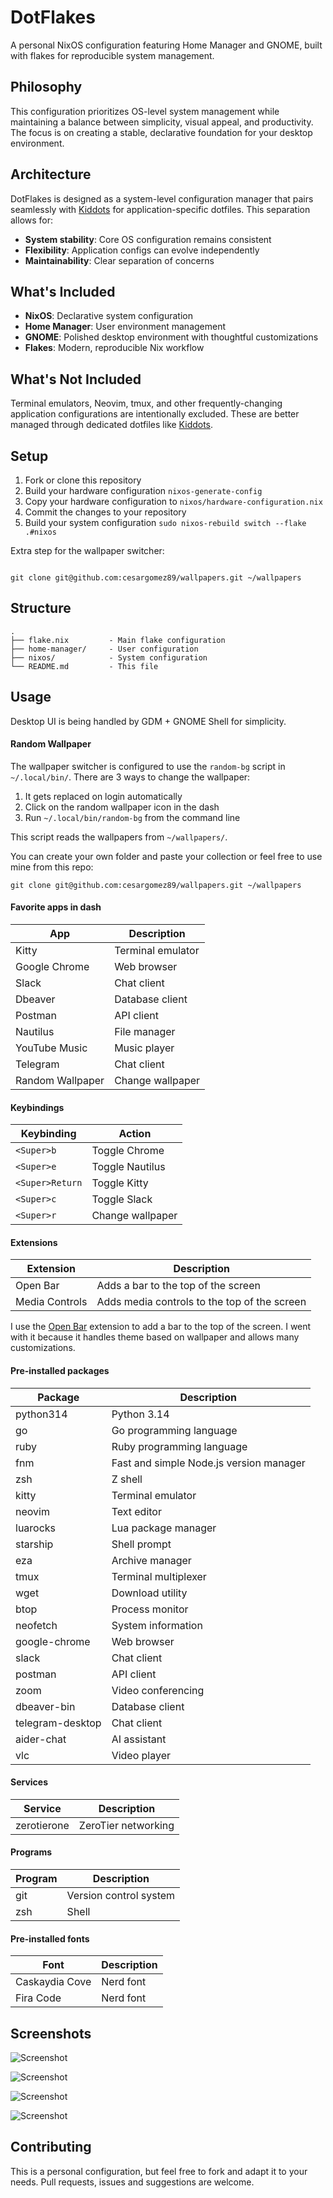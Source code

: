 # DotFlakes

A personal NixOS configuration featuring Home Manager and GNOME, built with flakes for reproducible system management.

## Philosophy

This configuration prioritizes OS-level system management while maintaining a balance between simplicity, visual appeal, and productivity. The focus is on creating a stable, declarative foundation for your desktop environment.

## Architecture

DotFlakes is designed as a system-level configuration manager that pairs seamlessly with [Kiddots](https://github.com/cesargomez89/kiddots) for application-specific dotfiles. This separation allows for:

- **System stability**: Core OS configuration remains consistent
- **Flexibility**: Application configs can evolve independently
- **Maintainability**: Clear separation of concerns

## What's Included

- **NixOS**: Declarative system configuration
- **Home Manager**: User environment management
- **GNOME**: Polished desktop environment with thoughtful customizations
- **Flakes**: Modern, reproducible Nix workflow

## What's Not Included

Terminal emulators, Neovim, tmux, and other frequently-changing application configurations are intentionally excluded. These are better managed through dedicated dotfiles like [Kiddots](https://github.com/cesargomez89/kiddots).

## Setup

1. Fork or clone this repository
2. Build your hardware configuration `nixos-generate-config`
3. Copy your hardware configuration to `nixos/hardware-configuration.nix`
4. Commit the changes to your repository
5. Build your system configuration `sudo nixos-rebuild switch --flake .#nixos`

Extra step for the wallpaper switcher:

```

git clone git@github.com:cesargomez89/wallpapers.git ~/wallpapers
```


## Structure

```
.
├── flake.nix         - Main flake configuration
├── home-manager/     - User configuration
├── nixos/            - System configuration
└── README.md         - This file
```

## Usage

Desktop UI is being handled by GDM + GNOME Shell for simplicity.

#### Random Wallpaper

The wallpaper switcher is configured to use the `random-bg` script in `~/.local/bin/`.
There are 3 ways to change the wallpaper:

1. It gets replaced on login automatically
2. Click on the random wallpaper icon in the dash
3. Run `~/.local/bin/random-bg` from the command line

This script reads the wallpapers from `~/wallpapers/`.

You can create your own folder and paste your collection or feel free to use mine from this repo:

```
git clone git@github.com:cesargomez89/wallpapers.git ~/wallpapers
```


#### Favorite apps in dash

| App | Description |
| --- | --- |
| Kitty | Terminal emulator |
| Google Chrome | Web browser |
| Slack | Chat client |
| Dbeaver | Database client |
| Postman | API client |
| Nautilus | File manager |
| YouTube Music | Music player |
| Telegram | Chat client |
| Random Wallpaper | Change wallpaper |


#### Keybindings

| Keybinding | Action |
| --- | --- |
| `<Super>b` | Toggle Chrome |
| `<Super>e` | Toggle Nautilus |
| `<Super>Return` | Toggle Kitty |
| `<Super>c` | Toggle Slack |
| `<Super>r` | Change wallpaper |


#### Extensions


| Extension | Description |
| --- | --- |
| Open Bar | Adds a bar to the top of the screen |
| Media Controls | Adds media controls to the top of the screen |


I use the [Open Bar](https://extensions.gnome.org/extension/6580/open-bar/) extension to add a bar to the top of the screen.
I went with it because it handles theme based on wallpaper and allows many customizations.

#### Pre-installed packages

| Package | Description |
| --- | --- |
| python314 | Python 3.14 |
| go | Go programming language |
| ruby | Ruby programming language |
| fnm | Fast and simple Node.js version manager |
| zsh | Z shell |
| kitty | Terminal emulator |
| neovim | Text editor |
| luarocks | Lua package manager |
| starship | Shell prompt |
| eza | Archive manager |
| tmux | Terminal multiplexer |
| wget | Download utility |
| btop | Process monitor |
| neofetch | System information |
| google-chrome | Web browser |
| slack | Chat client |
| postman | API client |
| zoom | Video conferencing |
| dbeaver-bin | Database client |
| telegram-desktop | Chat client |
| aider-chat | AI assistant |
| vlc | Video player |

#### Services

| Service | Description |
| --- | --- |
| zerotierone | ZeroTier networking |

#### Programs

| Program | Description |
| --- | --- |
| git | Version control system |
| zsh | Shell |


#### Pre-installed fonts

| Font | Description |
| --- | --- |
| Caskaydia Cove | Nerd font |
| Fira Code | Nerd font |

## Screenshots

![Screenshot](https://raw.githubusercontent.com/cesargomez89/dotflakes/master/screenshots/1.png)

![Screenshot](https://raw.githubusercontent.com/cesargomez89/dotflakes/master/screenshots/3.png)

![Screenshot](https://raw.githubusercontent.com/cesargomez89/dotflakes/master/screenshots/5.png)

![Screenshot](https://raw.githubusercontent.com/cesargomez89/dotflakes/master/screenshots/6.png)

## Contributing

This is a personal configuration, but feel free to fork and adapt it to your needs. Pull requests, issues and suggestions are welcome.
